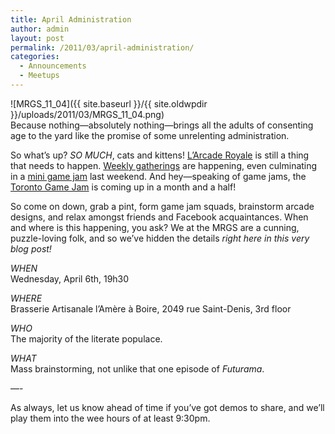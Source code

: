 ```yaml
---
title: April Administration
author: admin
layout: post
permalink: /2011/03/april-administration/
categories:
  - Announcements
  - Meetups
---
```

![MRGS_11_04]({{ site.baseurl }}/{{ site.oldwpdir }}/uploads/2011/03/MRGS_11_04.png)  
Because nothing&#8212;absolutely nothing&#8212;brings all the adults of consenting age to the yard like the promise of some unrelenting administration.

So what&#8217;s up? *SO MUCH*, cats and kittens! [L&#8217;Arcade Royale](https://groups.google.com/group/montrealindies/browse_thread/thread/f494fa00121b30cf) is still a thing that needs to happen. [Weekly gatherings](https://groups.google.com/group/montrealindies/browse_thread/thread/b7647f8dfc839188) are happening, even culminating in a [mini game jam](http://www.montrealindies.com/?p=165) last weekend. And hey&#8212;speaking of game jams, the [Toronto Game Jam](http://www.tojam.ca/home/default.asp) is coming up in a month and a half!

So come on down, grab a pint, form game jam squads, brainstorm arcade designs, and relax amongst friends and Facebook acquaintances. When and where is this happening, you ask? We at the MRGS are a cunning, puzzle-loving folk, and so we&#8217;ve hidden the details *right here in this very blog post!*

*WHEN*  
Wednesday, April 6th, 19h30

*WHERE*  
Brasserie Artisanale l’Am&egrave;re &agrave; Boire, 2049 rue Saint-Denis, 3rd floor

*WHO*  
The majority of the literate populace.

*WHAT*  
Mass brainstorming, not unlike that one episode of *Futurama*.



&#8212;-

As always, let us know ahead of time if you&#8217;ve got demos to share, and we&#8217;ll play them into the wee hours of at least 9:30pm.